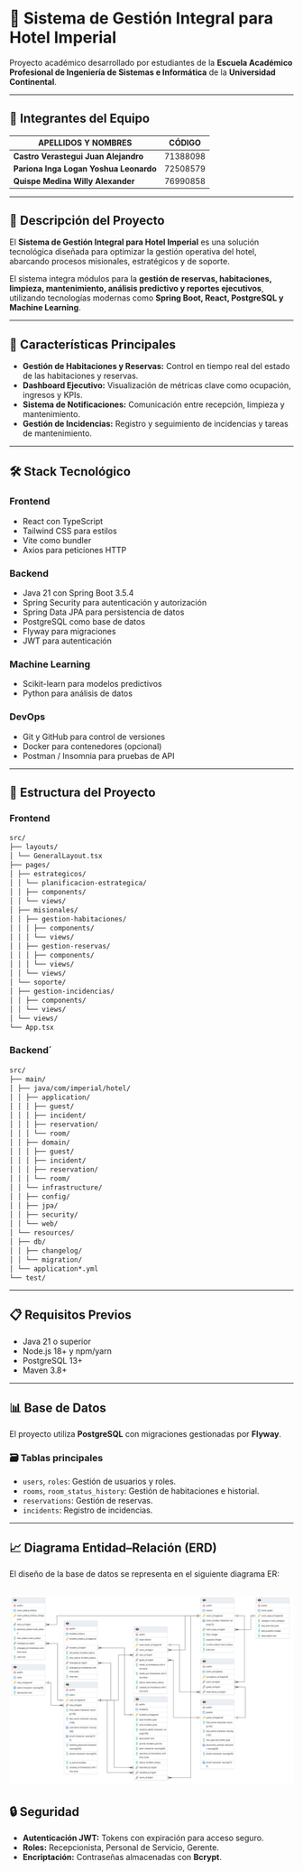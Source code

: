 # 🏨 Sistema de Gestión Integral para Hotel Imperial

Proyecto académico desarrollado por estudiantes de la **Escuela Académico Profesional de Ingeniería de Sistemas e Informática** de la **Universidad Continental**.

---

## 📌 Integrantes del Equipo

| APELLIDOS Y NOMBRES               | CÓDIGO   |
|----------------------------------|-----------|
| **Castro Verastegui Juan Alejandro** | 71388098 |
| **Pariona Inga Logan Yoshua Leonardo** | 72508579 |
| **Quispe Medina Willy Alexander** | 76990858 |

---

## 📝 Descripción del Proyecto

El **Sistema de Gestión Integral para Hotel Imperial** es una solución tecnológica diseñada para optimizar la gestión operativa del hotel, abarcando procesos misionales, estratégicos y de soporte.  

El sistema integra módulos para la **gestión de reservas, habitaciones, limpieza, mantenimiento, análisis predictivo y reportes ejecutivos**, utilizando tecnologías modernas como **Spring Boot, React, PostgreSQL y Machine Learning**.

---

## 🚀 Características Principales

- **Gestión de Habitaciones y Reservas:** Control en tiempo real del estado de las habitaciones y reservas.  
- **Dashboard Ejecutivo:** Visualización de métricas clave como ocupación, ingresos y KPIs.  
- **Sistema de Notificaciones:** Comunicación entre recepción, limpieza y mantenimiento.  
- **Gestión de Incidencias:** Registro y seguimiento de incidencias y tareas de mantenimiento.  

---

## 🛠 Stack Tecnológico

### **Frontend**
- React con TypeScript  
- Tailwind CSS para estilos  
- Vite como bundler  
- Axios para peticiones HTTP  

### **Backend**
- Java 21 con Spring Boot 3.5.4  
- Spring Security para autenticación y autorización  
- Spring Data JPA para persistencia de datos  
- PostgreSQL como base de datos  
- Flyway para migraciones  
- JWT para autenticación  

### **Machine Learning**
- Scikit-learn para modelos predictivos  
- Python para análisis de datos  

### **DevOps**
- Git y GitHub para control de versiones  
- Docker para contenedores (opcional)  
- Postman / Insomnia para pruebas de API  

---

## 📂 Estructura del Proyecto

### **Frontend**
```
src/
├── layouts/
│ └── GeneralLayout.tsx
├── pages/
│ ├── estrategicos/
│ │ └── planificacion-estrategica/
│ │ ├── components/
│ │ └── views/
│ ├── misionales/
│ │ ├── gestion-habitaciones/
│ │ │ ├── components/
│ │ │ └── views/
│ │ ├── gestion-reservas/
│ │ │ ├── components/
│ │ │ └── views/
│ │ └── views/
│ └── soporte/
│ ├── gestion-incidencias/
│ │ ├── components/
│ │ └── views/
│ └── views/
└── App.tsx
```
### **Backend**´
```
src/
├── main/
│ ├── java/com/imperial/hotel/
│ │ ├── application/
│ │ │ ├── guest/
│ │ │ ├── incident/
│ │ │ ├── reservation/
│ │ │ └── room/
│ │ ├── domain/
│ │ │ ├── guest/
│ │ │ ├── incident/
│ │ │ ├── reservation/
│ │ │ └── room/
│ │ └── infrastructure/
│ │ ├── config/
│ │ ├── jpa/
│ │ ├── security/
│ │ └── web/
│ └── resources/
│ ├── db/
│ │ ├── changelog/
│ │ └── migration/
│ └── application*.yml
└── test/
```

---

## 📋 Requisitos Previos

- Java 21 o superior  
- Node.js 18+ y npm/yarn  
- PostgreSQL 13+  
- Maven 3.8+  


---

## 📊 Base de Datos

El proyecto utiliza **PostgreSQL** con migraciones gestionadas por **Flyway**.

### 🗃️ Tablas principales
- `users`, `roles`: Gestión de usuarios y roles.  
- `rooms`, `room_status_history`: Gestión de habitaciones e historial.  
- `reservations`: Gestión de reservas.  
- `incidents`: Registro de incidencias.  

---

## 📈 Diagrama Entidad–Relación (ERD)

El diseño de la base de datos se representa en el siguiente diagrama ER:

![Diagrama ER del Sistema](ERD.png)
---

## 🔒 Seguridad

- **Autenticación JWT:** Tokens con expiración para acceso seguro.  
- **Roles:** Recepcionista, Personal de Servicio, Gerente.  
- **Encriptación:** Contraseñas almacenadas con **Bcrypt**.  


